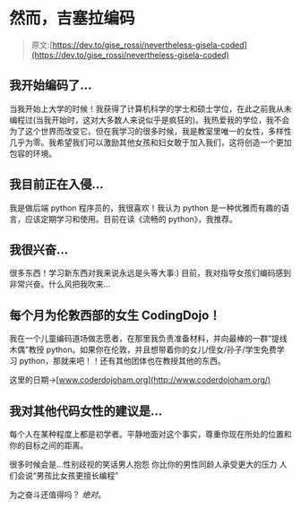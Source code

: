 # 然而，吉塞拉编码

> 原文:[https://dev.to/gise_rossi/nevertheless-gisela-coded](https://dev.to/gise_rossi/nevertheless-gisela-coded)

## 我开始编码了...

当我开始上大学的时候！我获得了计算机科学的学士和硕士学位，在此之前我从未编程过(当我开始时，这对大多数人来说似乎是疯狂的)。我热爱我的学位，我不会为了这个世界而改变它。但在我学习的很多时候，我是教室里唯一的女性，多样性几乎为零。我希望我们可以激励其他女孩和妇女敢于加入我们，这将创造一个更加包容的环境。

## 我目前正在入侵...

我是做后端 python 程序员的，我很喜欢！我认为 python 是一种优雅而有趣的语言，应该定期学习和使用。目前在读《流畅的 python》，我推荐。

## 我很兴奋...

很多东西！学习新东西对我来说永远是头等大事:)
目前，我对指导女孩们编码感到非常兴奋。什么风把我吹来...

## 每个月为伦敦西部的女生 CodingDojo！

我在一个儿童编码道场做志愿者，在那里我负责准备材料，并向最棒的一群“提线木偶”教授 python。如果你在伦敦，并且想带着你的女儿/侄女/孙子/学生免费学习 python，那就来吧！！还有其他团体也在教授其他的东西。

这里的日期->[www.coderdojoham.org](http://www.coderdojoham.org/)

## 我对其他代码女性的建议是...

每个人在某种程度上都是初学者。平静地面对这个事实，尊重你现在所处的位置和你的目标之间的距离。

很多时候会是...性别歧视的笑话男人抱怨
你比你的男性同龄人承受更大的压力
人们会说“男孩比女孩更擅长编程”

为之奋斗还值得吗？
*绝对*。